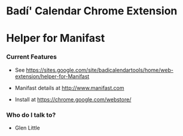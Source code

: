 # Badí' Calendar Chrome Extension #
# Helper for Manifast #

### Current Features ###

* See https://sites.google.com/site/badicalendartools/home/web-extension/helper-for-Manifast

* Manifast details at http://www.manifast.com

* Install at https://chrome.google.com/webstore/ 

### Who do I talk to? ###

* Glen Little
